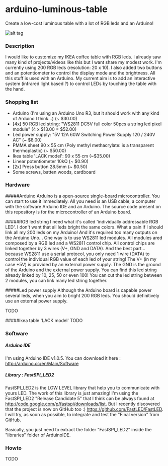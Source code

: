 arduino-luminous-table
======================
Create a low-cost luminous table with a lot of RGB leds and an Arduino!


![alt tag](https://github.com/neuronalmotion/arduino-luminous-table/raw/master/img/20131202_143621.jpg)


### Description
I would like to customize my IKEA coffee table with RGB leds. I already saw many kind of projects/videos like this but I want share my modest work. I'm currently using 200 RGB leds (resolution: 20 x 10). I also added two buttons and an potentiometer to control the display mode and the brightness. All this stuff is used with an Arduino. My current aim is to add an interactive system (infrared light based ?) to control LEDs by touching the table with the hand.


### Shopping list
* Arduino (I'm using an Arduino Uno R3, but it should work with any kind of Arduino I think...) (~ $30.00)
* [4x] 50 RGB led string: "WS2811 DC5V full color 50pcs a string led pixel module" (4 x $13.00 = $52.00)
* Led power supply: "5V 12A 60W Switching Power Supply 120 / 240V AC" (~ $8.00)
* PMMA sheet 90 x 55 cm (Poly methyl methacrylate: is a transparent thermoplastic) (~ $50.00)
* Ikea table 'LACK model': 90 x 55 cm (~$35.00)
* Linear potentiometer 10kΩ (~ $0.90)
* [2x] Press button 28.5mm (~ $0.50)
* Some screws, batten woods, cardboard

### Hardware

#####Arduino
Arduino is a open-source single-board microcontroller. You can start to use it immediately. All you need is an USB cable, a computer with the software Arduino IDE and an Arduino. The source code present on this repository is for the microcontroller of an Arduino board.

#####RGB led string
I need what it's called 'individually addressable RGB LED'. I don't want that all leds bright the same colors. What a pain if I should link all my 200 leds on my Arduino! And it's required too many outputs on the Arduino Uno... One way is to use WS2811 led modules. All modules ared composed by a RGB led and a WS2811 control chip. All control chips are linked together by 3 wires (V+, GND and DATA). And the best part... because WS2811 use a serial protocol, you only need 1 wire (DATA) to control the individual RGB value of each led of your string! The V+ (in my case +5V) is provided by an external power supply. The GND is the ground of the Arduino and the external power supply. You can find this led string already linked by 10, 25, 50 or even 100! You can cut the led string between 2 modules, you can link many led string together.

#####Led power supply
Although the Arduino board is capable power several leds, when you aim to bright 200 RGB leds. You should definitively use an external power supply.

TODO

#####Ikea table 'LACK model'
TODO

### Software

##### Arduino IDE
I'm using Arduino IDE v1.0.5. You can download it here : http://arduino.cc/en/Main/Software

##### Library : FastSPI_LED2
FastSPI_LED2 is the LOW LEVEL library that help you to communicate with yours LED. The work of this library is just amazing! I'm using the FastSPI_LED2 "Release Candidate 5" that I think can be always found at http://code.google.com/p/fastspi/downloads/list. But I recently discovered that the project is now on GitHub too :) https://github.com/FastLED/FastLED. I will try, as soon as possible, to integrate and test the "Final version" from GitHub.

Basically, you just need to extract the folder "FastSPI_LED2" inside the "libraries" folder of ArduinoIDE.


### Howto
TODO
